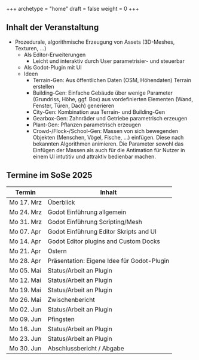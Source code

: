 +++
archetype = "home"
draft = false
weight = 0
+++

## Inhalt der Veranstaltung

- Prozedurale, algorithmische Erzeugung von Assets (3D-Meshes, Texturen, ...)
  - Als Editor-Erweiterungen
    - Leicht und interaktiv durch User parametrisier- und steuerbar
  - Als Godot-Plugin mit UI
  - Ideen
    - Terrain-Gen: Aus öffentlichen Daten (OSM, Höhendaten) Terrain erstellen
    - Building-Gen: Einfache Gebäude über wenige Parameter (Grundriss, Höhe, ggf. Box) aus vordefinierten Elementen (Wand, Fenster, Türen, Dach) generieren
    - City-Gen: Kombination aua Terrain- und Building-Gen
    - Gearbox-Gen: Zahnräder und Getriebe parametrisch erzeugen
    - Plant-Gen: Pflanzen parametrisch erzeugen
    - Crowd-/Flock-/School-Gen: Massen von sich bewegenden Objekten (Menschen, Vögel, Fische, ...) einfügen. Diese nach bekannten Algorithmen animieren. Die Parameter sowohl das Einfügen der Massen als auch für die Antimation für Nutzer in einem UI intutitiv und attraktiv bedienbar machen.
    


## Termine im SoSe 2025

| Termin | Inhalt |
|-------------|---------|
| Mo 17. Mrz  | Überblick |
| Mo 24. Mrz  | Godot Einführung allgemein |
| Mo 31. Mrz  | Godot Einführung Scripting/Mesh |
| Mo 07. Apr  | Godot Einführung Editor Skripts and UI |
| Mo 14. Apr  | Godot Editor plugins and Custom Docks |
| Mo 21. Apr  | Ostern |
| Mo 28. Apr  | Präsentation: Eigene Idee für Godot-Plugin |
| Mo 05. Mai  | Status/Arbeit an Plugin |
| Mo 12. Mai  | Status/Arbeit an Plugin |
| Mo 19. Mai  | Status/Arbeit an Plugin |
| Mo 26. Mai  | Zwischenbericht |
| Mo 02. Jun  | Status/Arbeit an Plugin |
| Mo 09. Jun  | Pfingsten |
| Mo 16. Jun  | Status/Arbeit an Plugin |
| Mo 23. Jun  | Status/Arbeit an Plugin |
| Mo 30. Jun  | Abschlussbericht / Abgabe |


